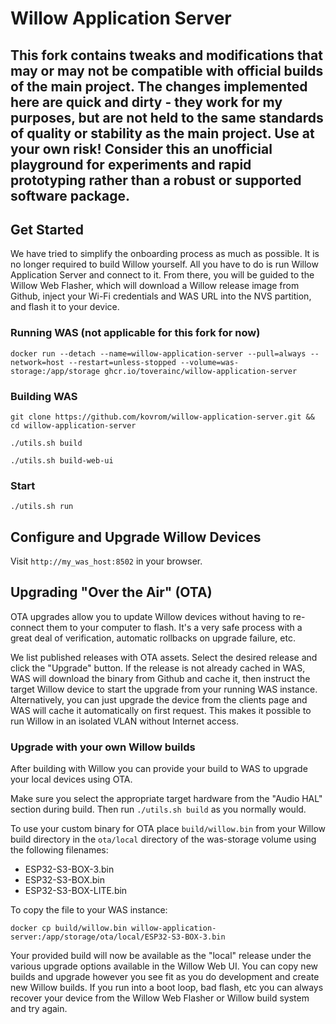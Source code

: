 # Willow Application Server

## This fork contains tweaks and modifications that may or may not be compatible with official builds of the main project. The changes implemented here are quick and dirty - they work for my purposes, but are not held to the same standards of quality or stability as the main project. Use at your own risk! Consider this an unofficial playground for experiments and rapid prototyping rather than a robust or supported software package.

## Get Started

We have tried to simplify the onboarding process as much as possible. It is no longer required to build Willow yourself.
All you have to do is run Willow Application Server and connect to it. From there, you will be guided to the Willow Web Flasher, which will download a Willow release image from Github, inject your Wi-Fi credentials and WAS URL into the NVS partition, and flash it to your device.

### Running WAS (not applicable for this fork for now)

```
docker run --detach --name=willow-application-server --pull=always --network=host --restart=unless-stopped --volume=was-storage:/app/storage ghcr.io/toverainc/willow-application-server
```

### Building WAS
```
git clone https://github.com/kovrom/willow-application-server.git && cd willow-application-server

./utils.sh build

./utils.sh build-web-ui
```

### Start
```./utils.sh run```

## Configure and Upgrade Willow Devices
Visit ```http://my_was_host:8502``` in your browser.

## Upgrading "Over the Air" (OTA)

OTA upgrades allow you to update Willow devices without having to re-connect them to your computer to flash. It's a very safe process with a great deal of verification, automatic rollbacks on upgrade failure, etc.

We list published releases with OTA assets. Select the desired release and click the "Upgrade" button. If the release is not already cached in WAS, WAS will download the binary from Github and cache it, then instruct the target Willow device to start the upgrade from your running WAS instance. Alternatively, you can just upgrade the device from the clients page and WAS will cache it automatically on first request. This makes it possible to run Willow in an isolated VLAN without Internet access.

### Upgrade with your own Willow builds

After building with Willow you can provide your build to WAS to upgrade your local devices using OTA.

Make sure you select the appropriate target hardware from the "Audio HAL" section during build. Then run `./utils.sh build` as you normally would.

To use your custom binary for OTA place `build/willow.bin` from your Willow build directory in the `ota/local` directory of the was-storage volume using the following filenames:

* ESP32-S3-BOX-3.bin
* ESP32-S3-BOX.bin
* ESP32-S3-BOX-LITE.bin

To copy the file to your WAS instance:
```
docker cp build/willow.bin willow-application-server:/app/storage/ota/local/ESP32-S3-BOX-3.bin
```

Your provided build will now be available as the "local" release under the various upgrade options available in the Willow Web UI. You can copy new builds and upgrade however you see fit as you do development and create new Willow builds. If you run into a boot loop, bad flash, etc you can always recover your device from the Willow Web Flasher or Willow build system and try again.
